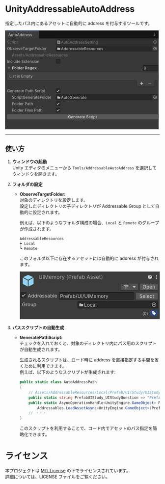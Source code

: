 # UnityAddressableAutoAddress

指定したパス内にあるアセットに自動的に address を付与するツールです。

<img src="https://github.com/yayorozu/ImageUploader/blob/master/AutoAddress/Top.png" width="500" alt="UnityAddressableAutoAddress Top">

---

## 使い方

1. **ウィンドウの起動**  
   Unity エディタのメニューから `Tools/AddressableAutoAddress` を選択してウィンドウを開きます。

2. **フォルダの設定**  
   - **ObserveTargetFolder:**  
     対象のディレクトリを設定します。  
     設定したディレクトリの子ディレクトリが Addressable Group として自動的に設定されます。  
     
     例えば、以下のようなフォルダ構成の場合、`Local` と `Remote` のグループが作成されます。
     
     ```
     AddressableResources
     ┿ Local
     ┗ Remote
     ```
     
     このフォルダ以下に存在するアセットには自動的に address が付与されます。

     <img src="https://github.com/yayorozu/ImageUploader/blob/master/AutoAddress/PathSample.png" width="500" alt="UnityAddressableAutoAddress Top">

3. **パススクリプトの自動生成**  
   - **GeneratePathScript:**  
     チェックを入れておくと、対象のディレクトリ内にパス用のスクリプトが自動生成されます。  
     
     生成されるスクリプトは、ロード時に address を直接指定する手間を省くために利用できます。  
     例えば、以下のようなスクリプトが生成されます:
     
     ```csharp
     public static class AutoAddressPath
     {
         // Assets/AddressableResources/Local/Prefab/UI/Study/UIStudyQuestion.prefab
         public static string PrefabUIStudy_UIStudyQuestion => "Prefab/UI/Study/UIStudyQuestion";
         public static AsyncOperationHandle<UnityEngine.GameObject> PrefabUIStudy_UIStudyQuestionHandle =>
             Addressables.LoadAssetAsync<UnityEngine.GameObject>(PrefabUIStudy_UIStudyQuestion);
         // ・・・
     }
     ```
     
     このスクリプトを利用することで、コード内でアセットのパス指定を簡略化できます。


# ライセンス

本プロジェクトは [MIT License](LICENSE) の下でライセンスされています。  
詳細については、LICENSE ファイルをご覧ください。
